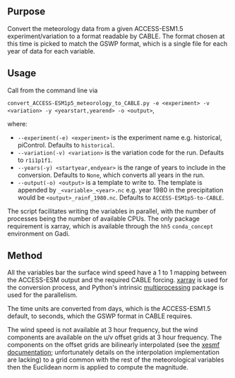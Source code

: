 ## Purpose

Convert the meteorology data from a given ACCESS-ESM1.5 experiment/variation to a format readable by CABLE. The format chosen at this time is picked to match the GSWP format, which is a single file for each year of data for each variable.

## Usage

Call from the command line via

```convert_ACCESS-ESM1p5_meteorology_to_CABLE.py -e <experiment> -v <variation> -y <yearstart,yearend> -o <output>```,

where:

* ```--experiment(-e) <experiment>``` is the experiment name e.g. historical, piControl. Defaults to ```historical```.
* ```--variation(-v) <variation>``` is the variation code for the run. Defaults to ```r1i1p1f1```.
* ```--years(-y) <startyear,endyear>``` is the range of years to include in the conversion. Defaults to ```None```, which converts all years in the run.
* ```--output(-o) <output>``` is a template to write to. The template is appended by ```_<variable>_<year>.nc``` e.g. year 1980 in the precipitation would be ```<output>_rainf_1980.nc```. Defaults to ```ACCESS-ESM1p5-to-CABLE```.

The script facilitates writing the variables in parallel, with the number of processes being the number of available CPUs. The only package requirement is xarray, which is available through the ```hh5``` ```conda_concept``` environment on Gadi.

## Method

All the variables bar the surface wind speed have a 1 to 1 mapping between the ACCESS-ESM output and the required CABLE forcing. [xarray](https://docs.xarray.dev/en/stable/) is used for the conversion process, and Python's intrinsic [multiprocessing](https://docs.xarray.dev/en/stable/) package is used for the parallelism.

The time units are converted from days, which is the ACCESS-ESM1.5 default, to seconds, which the GSWP format in CABLE requires.

The wind speed is not available at 3 hour frequency, but the wind components are available on the u/v offset grids at 3 hour frequency. The components on the offset grids are bilinearly interpolated (see the [xesmf documentation](https://xesmf.readthedocs.io/en/stable/notebooks/Dataset.html); unfortunately details on the interpolation implementation are lacking) to a grid common with the rest of the meteorological variables then the Euclidean norm is applied to compute the magnitude.
